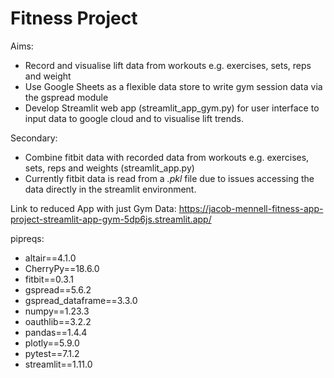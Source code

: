 # Fitness Project

Aims: 
- Record and visualise lift data from workouts
e.g. exercises, sets, reps and weight
- Use Google Sheets as a flexible data store to write gym session data via the gspread module
- Develop Streamlit web app (streamlit_app_gym.py) for user interface to input data to google cloud and to visualise lift trends.

Secondary: 
- Combine fitbit data with recorded data from workouts e.g. exercises, sets, reps and weights (streamlit_app.py)
- Currently fitbit data is read from a _.pkl_ file due to issues accessing the data directly in the streamlit environment.

Link to reduced App with just Gym Data:
https://jacob-mennell-fitness-app-project-streamlit-app-gym-5dp6js.streamlit.app/

 pipreqs: 
- altair==4.1.0
- CherryPy==18.6.0
- fitbit==0.3.1
- gspread==5.6.2
- gspread_dataframe==3.3.0
- numpy==1.23.3
- oauthlib==3.2.2
- pandas==1.4.4
- plotly==5.9.0
- pytest==7.1.2
- streamlit==1.11.0

